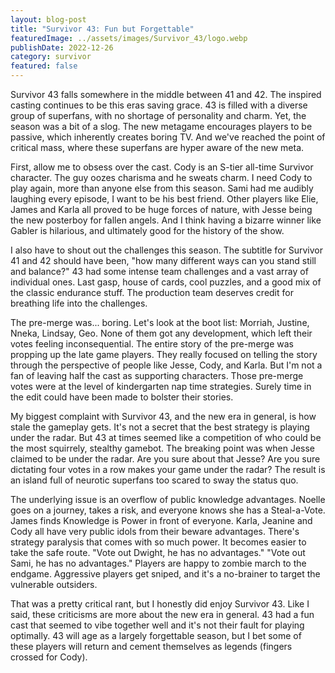 ```yaml
---
layout: blog-post
title: "Survivor 43: Fun but Forgettable"
featuredImage: ../assets/images/Survivor_43/logo.webp
publishDate: 2022-12-26
category: survivor
featured: false
---
```


Survivor 43 falls somewhere in the middle between 41 and 42. The inspired casting continues to be this eras saving grace. 43 is filled with a diverse group of superfans, with no shortage of personality and charm. Yet, the season was a bit of a slog. The new metagame encourages players to be passive, which inherently creates boring TV. And we've reached the point of critical mass, where these superfans are hyper aware of the new meta.

First, allow me to obsess over the cast. Cody is an S-tier all-time Survivor character. The guy oozes charisma and he sweats charm. I need Cody to play again, more than anyone else from this season. Sami had me audibly laughing every episode, I want to be his best friend. Other players like Elie, James and Karla all proved to be huge forces of nature, with Jesse being the new posterboy for fallen angels. And I think having a bizarre winner like Gabler is hilarious, and ultimately good for the history of the show.

I also have to shout out the challenges this season. The subtitle for Survivor 41 and 42 should have been, "how many different ways can you stand still and balance?" 43 had some intense team challenges and a vast array of individual ones. Last gasp, house of cards, cool puzzles, and a good mix of the classic endurance stuff. The production team deserves credit for breathing life into the challenges.

The pre-merge was... boring. Let's look at the boot list: Morriah, Justine, Nneka, Lindsay, Geo.  None of them got any development, which left their votes feeling inconsequential. The entire story of the pre-merge was propping up the late game players. They really focused on telling the story through the perspective of people like Jesse, Cody, and Karla. But I'm not a fan of leaving half the cast as supporting characters. Those pre-merge votes were at the level of kindergarten nap time strategies.  Surely time in the edit could have been made to bolster their stories.

My biggest complaint with Survivor 43, and the new era in general, is how stale the gameplay gets. It's not a secret that the best strategy is playing under the radar. But 43 at times seemed like a competition of who could be the most squirrely, stealthy gamebot. The breaking point was when Jesse claimed to be under the radar. Are you sure about that Jesse? Are you sure dictating four votes in a row makes your game under the radar? The result is an island full of neurotic superfans too scared to sway the status quo. 

The underlying issue is an overflow of public knowledge advantages. Noelle goes on a journey, takes a risk, and everyone knows she has a Steal-a-Vote. James finds Knowledge is Power in front of everyone. Karla, Jeanine and Cody all have very public idols from their beware advantages. There's strategy paralysis that comes with so much power. It becomes easier to take the safe route. "Vote out Dwight, he has no advantages." "Vote out Sami, he has no advantages." Players are happy to zombie march to the endgame. Aggressive players get sniped, and it's a no-brainer to target the vulnerable outsiders.
 
That was a pretty critical rant, but I honestly did enjoy Survivor 43. Like I said, these criticisms are more about the new era in general. 43 had a fun cast that seemed to vibe together well and it's not their fault for playing optimally. 43 will age as a largely forgettable season, but I bet some of these players will return and cement themselves as legends (fingers crossed for Cody).